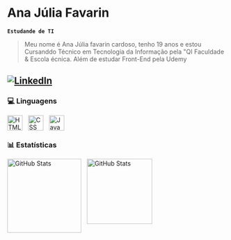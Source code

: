 #  Ana Júlia Favarin 
**`Estudande de TI`**

> Meu nome é Ana Júlia favarin cardoso, tenho 19 anos e estou Cursanddo Técnico em Tecnologia da Informação pela "QI Faculdade & Escola écnica. Além de estudar Front-End pela Udemy

[![LinkedIn](https://img.shields.io/badge/LinkedIn-0077B5?style=for-the-badge&logo=linkedin&logoColor=white)](www.linkedin.com/in/ana-júlia-favarin-cardoso-673901311)
---
### 💻 Linguagens 
<img 
    align="left" 
    alt="HTML"
    title="HTML" 
    width="35px" 
    style="padding-right: 10px;" 
    src="https://cdn.jsdelivr.net/gh/devicons/devicon@latest/icons/html5/html5-original.svg" 
/>
<img 
    align="left" 
    alt="CSS" 
    title="CSS"
    width="35px" 
    style="padding-right: 10px;" 
    src="https://cdn.jsdelivr.net/gh/devicons/devicon@latest/icons/css3/css3-original.svg" 
/>
<img 
    align="left" 
    alt="JavaScript" 
    title="JavaScript"
    width="35px" 
    style="padding-right: 10px;" 
    src="https://cdn.jsdelivr.net/gh/devicons/devicon@latest/icons/javascript/javascript-original.svg" 
/>

<br/>
<br/>

### 📊 Estatísticas


<p>
  <img 
    align="left" 
    alt="GitHub Stats" 
    height="170" 
    style="padding-right: 10px;" 
    src="https://github-readme-stats.vercel.app/api?username=anajuliafc&show_icons=true&theme=tokyonight&include_all_commits=true&locale=pt-br" 
  />

<img 
      align="left" 
      alt="GitHub Stats" 
      height="150" 
      src="https://github-readme-stats.vercel.app/api/top-langs/?username=anajuliafc&theme=tokyonight&layout=compact&custom_title=Tecnologias&langs_count=9" 
  />

</p>
